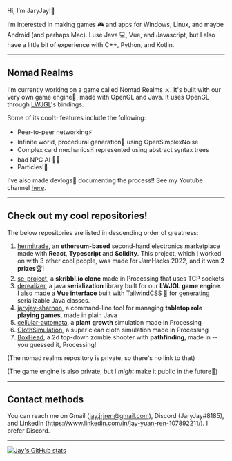 Hi, I’m JaryJay!👋

I’m interested in making games 🎮 and apps for Windows, Linux, and maybe Android (and perhaps Mac).
I use Java 💻, Vue, and Javascript, but I also have a little bit of experience with C++, Python, and Kotlin.

---
## Nomad Realms

I'm currently working on a game called Nomad Realms ⚔️. It's built with our very own game engine🎉, made with OpenGL and Java. It uses OpenGL through [LWJGL](https://www.lwjgl.org/)'s bindings.

Some of its cool✨ features include the following:
  
- Peer-to-peer networking⚡
- Infinite world, procedural generation🌳 using OpenSimplexNoise
- Complex card mechanics🃏 represented using abstract syntax trees
- ~~bad~~ NPC AI 🧙‍♂️
- Particles!🎉

I've also made devlogs📸 documenting the process!! See my Youtube channel [here](https://www.youtube.com/channel/UCodzqwvceoV2e9a_Nh8Zu1g).

---

## Check out my cool repositories!
The below repositories are listed in descending order of greatness:

1. [hermitrade](https://github.com/Dissonant101/hermitrade), an **ethereum-based** second-hand electronics marketplace made with **React**, **Typescript** and **Solidity**. This project, which I worked on with 3 other cool people, was made for JamHacks 2022, and it won **2 prizes**🏆!
2. [se-project](../../../se-project), a **skribbl.io clone** made in Processing that uses TCP sockets
3. [derealizer](https://github.com/virtual-cardboard/derealizer), a java **serialization** library built for our **LWJGL game engine**. I also made a **Vue interface** built with TailwindCSS 🍃 for generating serializable Java classes.
4. [jaryjay-sharnon](../../../jaryjay-sharnon), a command-line tool for managing **tabletop role playing games**, made in plain Java
5. [cellular-automata](../../../cellular-automata), a **plant growth** simulation made in Processing
6. [ClothSimulation](../../../ClothSimulation), a super clean cloth simulation made in Processing
7. [BoxHead](../../../BoxHead), a 2d top-down zombie shooter with **pathfinding**, made in -- you guessed it, Processing!

(The nomad realms repository is private, so there's no link to that)

(The game engine is also private, but I *might* make it public in the future🤞)

---

## Contact methods

You can reach me on Gmail (jay.jrjren@gmail.com), Discord (JaryJay#8185), and LinkedIn (https://www.linkedin.com/in/jay-yuan-ren-107892211/). I prefer Discord.

---

[![Jay's GitHub stats](https://github-readme-stats.vercel.app/api?username=JaryJay&count_private=true&show_icons=true&theme=vue-dark)](https://github.com/anuraghazra/github-readme-stats)
